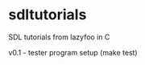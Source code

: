 sdltutorials
============

SDL tutorials from lazyfoo in C

v0.1 - tester program setup (make test)
